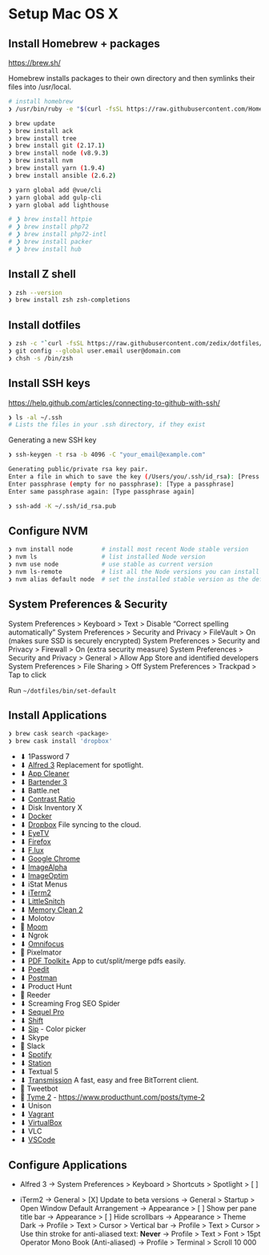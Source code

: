 # Setup Mac OS X

## Install Homebrew + packages

https://brew.sh/

Homebrew installs packages to their own directory and then symlinks their files into /usr/local.

```sh
# install homebrew
❯ /usr/bin/ruby -e "$(curl -fsSL https://raw.githubusercontent.com/Homebrew/install/master/install)"

❯ brew update
❯ brew install ack
❯ brew install tree
❯ brew install git (2.17.1)
❯ brew install node (v8.9.3)
❯ brew install nvm
❯ brew install yarn (1.9.4)
❯ brew install ansible (2.6.2)

❯ yarn global add @vue/cli
❯ yarn global add gulp-cli
❯ yarn global add lighthouse

# ❯ brew install httpie
# ❯ brew install php72
# ❯ brew install php72-intl
# ❯ brew install packer
# ❯ brew install hub
```

## Install Z shell

```sh
❯ zsh --version
❯ brew install zsh zsh-completions
```

## Install dotfiles

```sh
❯ zsh -c "`curl -fsSL https://raw.githubusercontent.com/zedix/dotfiles/master/install.sh`"
❯ git config --global user.email user@domain.com
❯ chsh -s /bin/zsh
```

## Install SSH keys

https://help.github.com/articles/connecting-to-github-with-ssh/

```sh
❯ ls -al ~/.ssh
# Lists the files in your .ssh directory, if they exist
```

Generating a new SSH key

```sh
❯ ssh-keygen -t rsa -b 4096 -C "your_email@example.com"

Generating public/private rsa key pair.
Enter a file in which to save the key (/Users/you/.ssh/id_rsa): [Press enter]
Enter passphrase (empty for no passphrase): [Type a passphrase]
Enter same passphrase again: [Type passphrase again]

❯ ssh-add -K ~/.ssh/id_rsa.pub
```

## Configure NVM

```sh
❯ nvm install node        # install most recent Node stable version
❯ nvm ls                  # list installed Node version
❯ nvm use node            # use stable as current version
❯ nvm ls-remote           # list all the Node versions you can install
❯ nvm alias default node  # set the installed stable version as the default Node
```

## System Preferences & Security

System Preferences > Keyboard > Text > Disable “Correct spelling automatically”
System Preferences > Security and Privacy > FileVault > On (makes sure SSD is securely encrypted)
System Preferences > Security and Privacy > Firewall > On (extra security measure)
System Preferences > Security and Privacy > General > Allow App Store and identified developers
System Preferences > File Sharing > Off
System Preferences > Trackpad > Tap to click

Run `~/dotfiles/bin/set-default`

## Install Applications

```sh
❯ brew cask search <package>
❯ brew cask install 'dropbox'
```

- ⬇ 1Password 7
- ⬇ [Alfred 3](http://www.alfredapp.com/) Replacement for spotlight.
- ⬇ [App Cleaner](https://freemacsoft.net/appcleaner/)
- ⬇ [Bartender 3](https://www.macbartender.com/)
- ⬇ Battle.net
- ⬇ [Contrast Ratio](http://leaverou.github.io/contrast-ratio/)
- ⬇ Disk Inventory X
- ⬇ [Docker](https://docs.docker.com/docker-for-mac/install/)
- ⬇ [Dropbox](https://www.dropbox.com/) File syncing to the cloud.
- ⬇ [EyeTV](https://www.geniatech.eu/fr/software/)
- ⬇ [Firefox](https://www.mozilla.org/fr/firefox/new/)
- ⬇ [F.lux](https://justgetflux.com/)
- ⬇ [Google Chrome](https://www.google.com/intl/fr_ALL/chrome/)
- ⬇ [ImageAlpha](https://pngmini.com/)
- ⬇ [ImageOptim](https://imageoptim.com/mac)
- ⬇ iStat Menus
- ⬇ [iTerm2](https://www.iterm2.com/)
- ⬇ [LittleSnitch](https://www.obdev.at/products/littlesnitch/index.html)
- ⬇ [Memory Clean 2](https://fiplab.com/apps/memory-clean-for-mac)
- ⬇ Molotov
- 🍏 [Moom](https://manytricks.com/moom/)
- ⬇ Ngrok
- ⬇ [Omnifocus](https://www.omnigroup.com/omnifocus)
- 🍏 Pixelmator
- ⬇ [PDF Toolkit+](https://itunes.apple.com/us/app/pdf-toolkit-+/id545164971?mt=12) App to cut/split/merge pdfs easily.
- ⬇ [Poedit](https://poedit.net/)
- ⬇ [Postman](https://www.getpostman.com/)
- ⬇ Product Hunt
- 🍏 Reeder
- ⬇ Screaming Frog SEO Spider
- ⬇ [Sequel Pro](https://www.sequelpro.com/)
- ⬇ [Shift](https://tryshift.com/)
- ⬇ [Sip](https://sipapp.io/) - Color picker
- ⬇ Skype
- 🍏 Slack
- ⬇ [Spotify](https://www.spotify.com/fr/download/mac/)
- ⬇ [Station](https://getstation.com/)
- ⬇ Textual 5
- ⬇ [Transmission](http://www.transmissionbt.com/) A fast, easy and free BitTorrent client.
- 🍏 Tweetbot
- 🍏 [Tyme 2](https://www.tyme-app.com) - https://www.producthunt.com/posts/tyme-2
- ⬇ Unison
- ⬇ [Vagrant](https://www.vagrantup.com/downloads.html)
- ⬇ [VirtualBox](https://www.virtualbox.org/wiki/Downloads)
- ⬇ VLC
- ⬇ [VSCode](https://code.visualstudio.com/download)


## Configure Applications

- Alfred 3
    -> System Preferences > Keyboard > Shortcuts > Spotlight > [ ]

- iTerm2
    -> General > [X] Update to beta versions
    -> General > Startup > Open Window Default Arrangement
    -> Appearance > [ ] Show per pane title bar
    -> Appearance > [ ] Hide scrollbars
    -> Appearance > Theme Dark
    -> Profile > Text > Cursor > Vertical bar
    -> Profile > Text > Cursor > Use thin stroke for anti-aliased text: **Never**
    -> Profile > Text > Font > 15pt Operator Mono Book (Anti-aliased)
    -> Profile > Terminal > Scroll 10 000
